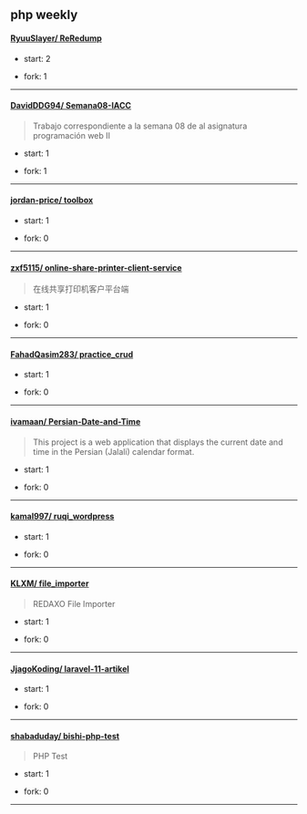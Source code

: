 ## php weekly

#### [RyuuSlayer/ ReRedump](https://github.com/RyuuSlayer/ReRedump)
>  
+ start: 2
+ fork: 1
---
#### [DavidDDG94/ Semana08-IACC](https://github.com/DavidDDG94/Semana08-IACC)
>  Trabajo correspondiente a la semana 08 de al asignatura programación web II
+ start: 1
+ fork: 1
---
#### [jordan-price/ toolbox](https://github.com/jordan-price/toolbox)
>  
+ start: 1
+ fork: 0
---
#### [zxf5115/ online-share-printer-client-service](https://github.com/zxf5115/online-share-printer-client-service)
>  在线共享打印机客户平台端
+ start: 1
+ fork: 0
---
#### [FahadQasim283/ practice_crud](https://github.com/FahadQasim283/practice_crud)
>  
+ start: 1
+ fork: 0
---
#### [ivamaan/ Persian-Date-and-Time](https://github.com/ivamaan/Persian-Date-and-Time)
>  This project is a web application that displays the current date and time in the Persian (Jalali) calendar format. 
+ start: 1
+ fork: 0
---
#### [kamal997/ ruqi_wordpress](https://github.com/kamal997/ruqi_wordpress)
>  
+ start: 1
+ fork: 0
---
#### [KLXM/ file_importer](https://github.com/KLXM/file_importer)
>  REDAXO File Importer
+ start: 1
+ fork: 0
---
#### [JjagoKoding/ laravel-11-artikel](https://github.com/JjagoKoding/laravel-11-artikel)
>  
+ start: 1
+ fork: 0
---
#### [shabaduday/ bishi-php-test](https://github.com/shabaduday/bishi-php-test)
>  PHP Test
+ start: 1
+ fork: 0
---